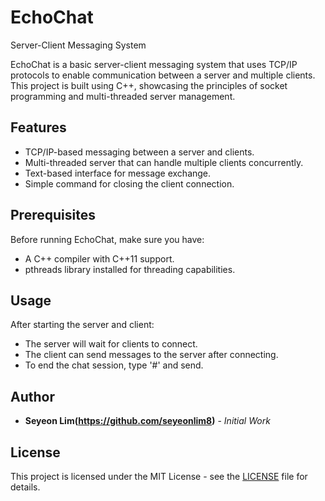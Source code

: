 # EchoChat 
Server-Client Messaging System

EchoChat is a basic server-client messaging system that uses TCP/IP protocols to enable communication between a server and multiple clients. This project is built using C++, showcasing the principles of socket programming and multi-threaded server management.

## Features

- TCP/IP-based messaging between a server and clients.
- Multi-threaded server that can handle multiple clients concurrently.
- Text-based interface for message exchange.
- Simple command for closing the client connection.

## Prerequisites

Before running EchoChat, make sure you have:

- A C++ compiler with C++11 support.
- pthreads library installed for threading capabilities.

## Usage

After starting the server and client:

- The server will wait for clients to connect.
- The client can send messages to the server after connecting.
- To end the chat session, type '#' and send.

## Author

- **Seyeon Lim(https://github.com/seyeonlim8)** - *Initial Work*

## License

This project is licensed under the MIT License - see the [LICENSE](LICENSE) file for details.


